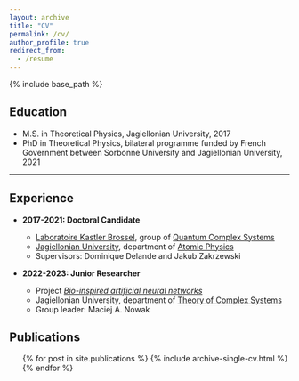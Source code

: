 ```yaml
---
layout: archive
title: "CV"
permalink: /cv/
author_profile: true
redirect_from:
  - /resume
---
```


{% include base_path %}

## Education
* M.S. in Theoretical Physics, Jagiellonian University, 2017
* PhD in Theoretical Physics, bilateral programme funded by French Government between Sorbonne University and Jagiellonian University, 2021
---

## Experience
* **2017-2021: Doctoral Candidate**
  * [Laboratoire Kastler Brossel](http://www.lkb.upmc.fr), group of [Quantum Complex Systems](http://www.lkb.upmc.fr/complexquantumsystems/)
  * [Jagiellonian University](https://uj.edu.pl), department of [Atomic Physics](https://chaos.if.uj.edu.pl/ZOA/index.php)
  * Supervisors: Dominique Delande and Jakub Zakrzewski

* **2022-2023: Junior Researcher**
  * Project [*Bio-inspired artificial neural networks*](http://bionn.matinf.uj.edu.pl)
  * Jagiellonian University, department of [Theory of Complex Systems](http://cs.if.uj.edu.pl/cs/index.html)
  * Group leader: Maciej A. Nowak

## Publications
  <ul>{% for post in site.publications %}
    {% include archive-single-cv.html %}
  {% endfor %}</ul>

<!---
## Talks
  <ul>{% for post in site.talks %}
    {% include archive-single-talk-cv.html %}
  {% endfor %}</ul>


## Teaching
  <ul>{% for post in site.teaching %}
    {% include archive-single-cv.html %}
  {% endfor %}</ul>
  
## Service and leadership
* Currently signed in to 43 different slack teams
--->